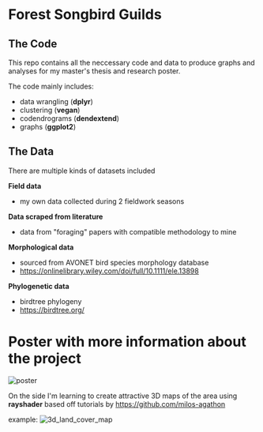 # Forest Songbird Guilds 
## The Code
This repo contains all the neccessary code and data to produce 
graphs and analyses for my master's thesis and research poster. 

The code mainly includes:
- data wrangling (**dplyr**)
- clustering (**vegan**)
- codendrograms (**dendextend**)
- graphs (**ggplot2**)

## The Data
There are multiple kinds of datasets included

**Field data**
- my own data collected during 2 fieldwork seasons

**Data scraped from literature**
- data from "foraging" papers with compatible methodology to mine

**Morphological data**
- sourced from AVONET bird species morphology database
- https://onlinelibrary.wiley.com/doi/full/10.1111/ele.13898

**Phylogenetic data**
- birdtree phylogeny
- https://birdtree.org/


# Poster with more information about the project
![poster](resources/poster_v4.png)

	
On the side I'm learning to create attractive 3D maps of the area using **rayshader** based off tutorials by https://github.com/milos-agathon

example:
![3d_land_cover_map](resources/3d_CZ_land_cover.png)
